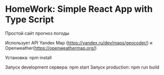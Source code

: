 # HomeWork: Simple React App with Type Script

Простой сайт прогноз погоды

Использует API Yandex Map (https://yandex.ru/dev/maps/geocoder/) и Openweather(https://openweathermap.org/)

Установка: npm install

Запуск development сервера: npm start
Запуск production: npm run build
